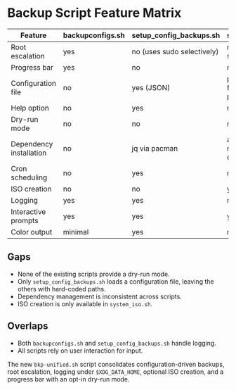 # Backup Script Feature Matrix

| Feature | backupconfigs.sh | setup_config_backups.sh | system_iso.sh |
|---------|-----------------|-------------------------|---------------|
| Root escalation | yes | no (uses sudo selectively) | no (uses sudo selectively) |
| Progress bar | yes | no | no |
| Configuration file | no | yes (JSON) | partial (config file for iso paths) |
| Help option | no | yes | no |
| Dry-run mode | no | no | no |
| Dependency installation | no | jq via pacman | archiso, git, rsync, cdrtools |
| Cron scheduling | no | yes | no |
| ISO creation | no | no | yes |
| Logging | yes | yes | no |
| Interactive prompts | yes | yes | yes |
| Color output | minimal | yes | minimal |

## Gaps
- None of the existing scripts provide a dry-run mode.
- Only `setup_config_backups.sh` loads a configuration file, leaving the others with hard-coded paths.
- Dependency management is inconsistent across scripts.
- ISO creation is only available in `system_iso.sh`.

## Overlaps
- Both `backupconfigs.sh` and `setup_config_backups.sh` handle logging.
- All scripts rely on user interaction for input.

The new `bkp-unified.sh` script consolidates configuration-driven backups, root
escalation, logging under `$XDG_DATA_HOME`, optional ISO creation, and a
progress bar with an opt-in dry-run mode.
